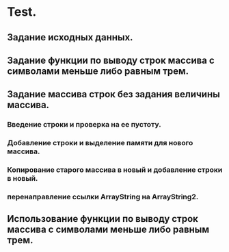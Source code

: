 # Test.
## Задание исходных данных.
## Задание функции по выводу строк массива с символами меньше либо равным трем.
## Задание массива строк без задания величины массива.
### Введение строки и проверка на ее пустоту.
### Добавление строки и выделение памяти для нового массива.
### Копирование старого массива в новый и добавление строки в новый.
### перенаправление ссылки ArrayString на ArrayString2.
## Использование функции по выводу строк массива с символами меньше либо равным трем.